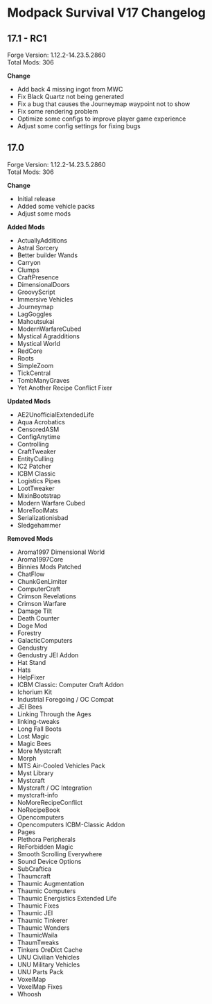 # Modpack Survival V17 Changelog

## 17.1 - RC1

Forge Version: 1.12.2-14.23.5.2860  
Total Mods: 306

**Change**

- Add back 4 missing ingot from MWC
- Fix Black Quartz not being generated
- Fix a bug that causes the Journeymap waypoint not to show
- Fix some rendering problem
- Optimize some configs to improve player game experience
- Adjust some config settings for fixing bugs

## 17.0

Forge Version: 1.12.2-14.23.5.2860  
Total Mods: 306

**Change**

- Initial release
- Added some vehicle packs
- Adjust some mods

**Added Mods**

- ActuallyAdditions
- Astral Sorcery
- Better builder Wands
- Carryon
- Clumps
- CraftPresence
- DimensionalDoors
- GroovyScript
- Immersive Vehicles
- Journeymap
- LagGoggles
- Mahoutsukai
- ModernWarfareCubed
- Mystical Agradditions
- Mystical World
- RedCore
- Roots
- SimpleZoom
- TickCentral
- TombManyGraves
- Yet Another Recipe Conflict Fixer

**Updated Mods**

- AE2UnofficialExtendedLife
- Aqua Acrobatics
- CensoredASM
- ConfigAnytime
- Controlling
- CraftTweaker
- EntityCulling
- IC2 Patcher
- ICBM Classic
- Logistics Pipes
- LootTweaker
- MixinBootstrap
- Modern Warfare Cubed
- MoreToolMats
- Serializationisbad
- Sledgehammer

**Removed Mods**

- Aroma1997 Dimensional World
- Aroma1997Core
- Binnies Mods Patched
- ChatFlow
- ChunkGenLimiter
- ComputerCraft
- Crimson Revelations
- Crimson Warfare
- Damage Tilt
- Death Counter
- Doge Mod
- Forestry
- GalacticComputers
- Gendustry
- Gendustry JEI Addon
- Hat Stand
- Hats
- HelpFixer
- ICBM Classic: Computer Craft Addon
- Ichorium Kit
- Industrial Foregoing / OC Compat
- JEI Bees
- Linking Through the Ages
- linking-tweaks
- Long Fall Boots
- Lost Magic
- Magic Bees
- More Mystcraft
- Morph
- MTS Air-Cooled Vehicles Pack
- Myst Library
- Mystcraft
- Mystcraft / OC Integration
- mystcraft-info
- NoMoreRecipeConflict
- NoRecipeBook
- Opencomputers
- Opencomputers ICBM-Classic Addon
- Pages
- Plethora Peripherals
- ReForbidden Magic
- Smooth Scrolling Everywhere
- Sound Device Options
- SubCraftica
- Thaumcraft
- Thaumic Augmentation
- Thaumic Computers
- Thaumic Energistics Extended Life
- Thaumic Fixes
- Thaumic JEI
- Thaumic Tinkerer
- Thaumic Wonders
- ThaumicWaila
- ThaumTweaks
- Tinkers OreDict Cache
- UNU Civilian Vehicles
- UNU Military Vehicles
- UNU Parts Pack
- VoxelMap
- VoxelMap Fixes
- Whoosh

